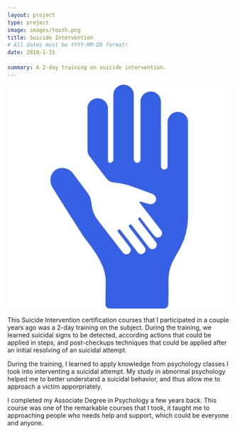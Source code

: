 ```yaml
---
layout: project
type: project
image: images/Youth.png
title: Suicide Intervention
# All dates must be YYYY-MM-DD format!
date: 2018-1-15

summary: A 2-day training on suicide intervention.
---
```


<img class="ui medium right floated rounded image" src="../images/Youth.png">

This Suicide Intervention certification courses that I participated in a couple years ago was a 2-day training 
on the subject. During the training, we learned suicidal signs to be detected, according actions that could be 
applied in steps, and post-checkups techniques that could be applied after an initial resolving of an suicidal 
attempt.

During the training, I learned to apply knowledge from psychology classes I took into interventing a suicidal 
attempt. My study in abnormal psychology helped me to better understand a suicidal behavior, and thus allow me
to approach a victim apporpriately.

I completed my Associate Degree in Psychology a few years back. This course was one of the remarkable courses 
that I took, it taught me to approaching people who needs help and support, which could be everyone and anyone.
